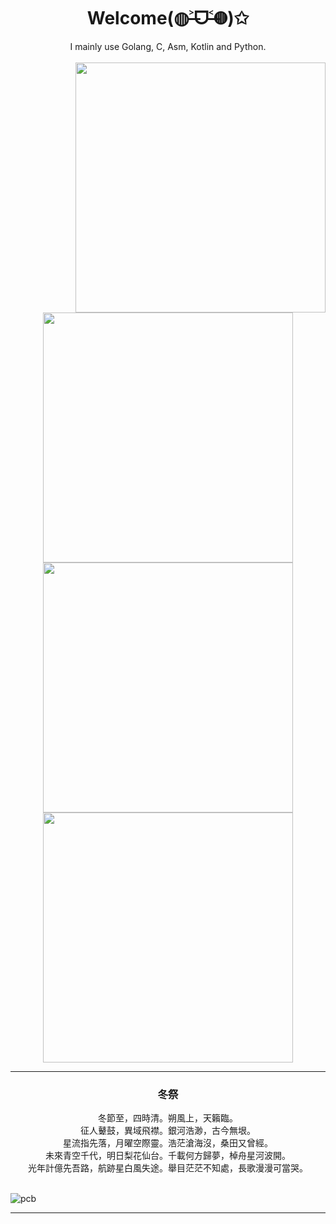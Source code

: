 <div align="center">
  <h1>Welcome(◍˃̶ᗜ˂̶◍)✩</h1>
  I mainly use Golang, C, Asm, Kotlin and Python.<br><br>
</div>


<img align='right' src='https://cmoe.azurewebsites.net/c302?' width='400px'>

<p align="center">
  <img src='http://cmoe.azurewebsites.net/cmoe?name=fumiama&theme=r34' width="400px">
  <img src="https://github-readme-stats.vercel.app/api?username=Temka300&show_icons=true&count_private=true&icon_color=fdd34f&title_color=f75e4f" width="400px"/>
  <img width="400px" src="./github-metrics.svg" />
</p>

---

<div align="center">
  <h3>冬祭</h3>
  冬節至，四時清。朔風上，天籟臨。<br>征人鼙鼓，異域飛襟。銀河浩渺，古今無垠。<br>星流指先落，月曜空際靈。浩茫滄海沒，桑田又曾經。<br>未來青空千代，明日梨花仙台。千載何方歸夢，棹舟星河波開。<br>光年計億先吾路，航跡星白風失途。舉目茫茫不知處，長歌漫漫可當哭。<br><br>
</div>

![pcb](pcb.jpg)

---
